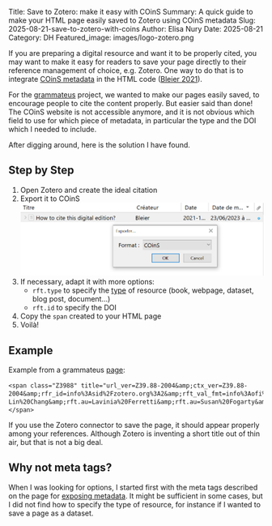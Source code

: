 Title: Save to Zotero: make it easy with COinS
Summary: A quick guide to make your HTML page easily saved to Zotero using COinS metadata
Slug: 2025-08-21-save-to-zotero-with-coins
Author: Elisa Nury
Date: 2025-08-21
Category: DH
Featured_image: images/logo-zotero.png

If you are preparing a digital resource and want it to be properly cited, you may want to make it easy for readers to save your page directly to their reference management of choice, e.g. Zotero. One way to do that is to integrate [COinS metadata](https://en.wikipedia.org/wiki/COinS) in the HTML code ([Bleier 2021](https://www.digitalhumanities.org/dhq/vol/15/3/000561/000561.html)).

For the [grammateus](https://grammateus.unige.ch) project, we wanted to make our pages easily saved, to encourage people to cite the content properly. But easier said than done! The COinS website is not accessible anymore, and it is not obvious which field to use for which piece of metadata, in particular the type and the DOI which I needed to include.

After digging around, here is the solution I have found.

## Step by Step

1. Open Zotero and create the ideal citation
2. Export it to COinS
![img](images/zotero-coins-export.png) 
3. If necessary, adapt it with more options: 
    * `rft.type` to specify the [type](https://www.zotero.org/support/kb/item_types_and_fields) of resource (book, webpage, dataset, blog post, document...)
    * `rft.id` to specify the DOI
4. Copy the `span` created to your HTML page
5. Voilà!



## Example

Example from a grammateus [page](https://grammateus.unige.ch/descriptions/warrant):

```
<span class="Z3988" title="url_ver=Z39.88-2004&amp;ctx_ver=Z39.88-2004&amp;rfr_id=info%3Asid%2Fzotero.org%3A2&amp;rft_val_fmt=info%3Aofi%2Ffmt%3Akev%3Amtx%3Adc&amp;rft.type=webpage&amp;rft_id=info%3Adoi%2Fhttp%3A%2F%2Fdoi.org%2F10.26037/yareta:4bcjmpoy6zavbozlhn46ckrrci&amp;rft.title=Description%20of%20Greek%20Documentary%20Papyri:%20Warrant&amp;rft.source=grammateus%20project&amp;rft.identifier=https://grammateus.unige.ch/descriptions/warrant&amp;rft.aufirst=Gianluca&amp;rft.aulast=Bonagura&amp;rft.au=Gianluca%20Bonagura&amp;rft.au=Ruey-Lin%20Chang&amp;rft.au=Lavinia%20Ferretti&amp;rft.au=Susan%20Fogarty&amp;rft.au=Elisa%20Nury&amp;rft.au=Paul%20Schubert&amp;rft.date=2024&amp;rft.language=en"></span>
```

If you use the Zotero connector to save the page, it should appear properly among your references. Although Zotero is inventing a short title out of thin air, but that is not a big deal.

## Why not meta tags?

When I was looking for options, I started first with the meta tags described on the page for [exposing metadata](https://www.zotero.org/support/dev/exposing_metadata). It might be sufficient in some cases, but I did not find how to specify the type of resource, for instance if I wanted to save a page as a dataset.
